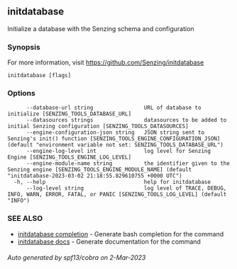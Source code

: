 ## initdatabase

Initialize a database with the Senzing schema and configuration

### Synopsis

For more information, visit https://github.com/Senzing/initdatabase

```
initdatabase [flags]
```

### Options

```
      --database-url string                URL of database to initialize [SENZING_TOOLS_DATABASE_URL]
      --datasources strings                datasources to be added to initial Senzing configuration [SENZING_TOOLS_DATASOURCES]
      --engine-configuration-json string   JSON string sent to Senzing's init() function [SENZING_TOOLS_ENGINE_CONFIGURATION_JSON] (default "environment variable not set: SENZING_TOOLS_DATABASE_URL")
      --engine-log-level int               log level for Senzing Engine [SENZING_TOOLS_ENGINE_LOG_LEVEL]
      --engine-module-name string          the identifier given to the Senzing engine [SENZING_TOOLS_ENGINE_MODULE_NAME] (default "initdatabase-2023-03-02 21:18:55.829610755 +0000 UTC")
  -h, --help                               help for initdatabase
      --log-level string                   log level of TRACE, DEBUG, INFO, WARN, ERROR, FATAL, or PANIC [SENZING_TOOLS_LOG_LEVEL] (default "INFO")
```

### SEE ALSO

* [initdatabase completion](initdatabase_completion.md)	 - Generate bash completion for the command
* [initdatabase docs](initdatabase_docs.md)	 - Generate documentation for the command

###### Auto generated by spf13/cobra on 2-Mar-2023

